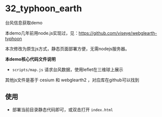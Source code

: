 
# 32_typhoon_earth

台风信息获取demo

本demo几年前用node.js实现过，见：https://github.com/viseye/webglearth-typhoon

本次修改为原生js方式，静态页面部署方便，无需nodejs服务器。



**本demo核心代码文件说明**

-  `scripts/map.js` 请求台风数据，使用leflet在三维球上展示

其他js文件是基于 cesium 和 webglearth2 ，对应库在github可以找到

## 使用

- 部署当前目录静态代码即可，或双击打开 `index.html`